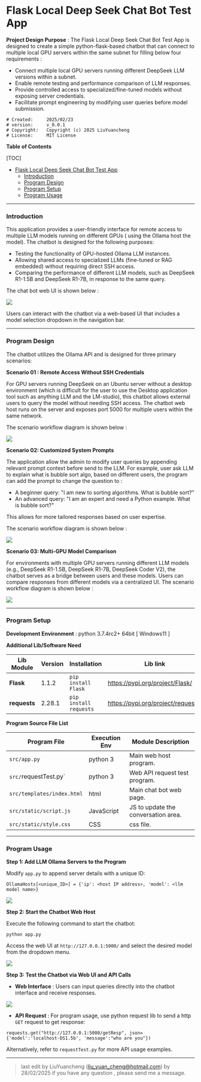 # Flask Local Deep Seek Chat Bot Test App

**Project Design Purpose** : The Flask Local Deep Seek Chat Bot Test App is designed to create a simple python-flask-based chatbot that can connect to multiple local GPU servers within the same subnet for filling below four requirements :

- Connect multiple local GPU servers running different DeepSeek LLM versions within a subnet.
- Enable remote testing and performance comparison of LLM responses.
- Provide controlled access to specialized/fine-tuned models without exposing server credentials.
- Facilitate prompt engineering by modifying user queries before model submission.

```
# Created:     2025/02/23
# version:     v_0.0.1
# Copyright:   Copyright (c) 2025 LiuYuancheng
# License:     MIT License
```

**Table of Contents**

[TOC]

- [Flask Local Deep Seek Chat Bot Test App](#flask-local-deep-seek-chat-bot-test-app)
    + [Introduction](#introduction)
    + [Program Design](#program-design)
    + [Program Setup](#program-setup)
    + [Program Usage](#program-usage)

------

### Introduction

This application provides a user-friendly interface for remote access to multiple LLM models running on different GPUs ( using the Ollama host the model). The chatbot is designed for the following purposes:

- Testing the functionality of GPU-hosted Ollama LLM instances.
- Allowing shared access to specialized LLMs (fine-tuned or RAG embedded) without requiring direct SSH access.
- Comparing the performance of different LLM models, such as DeepSeek R1-1.5B and DeepSeek R1-7B, in response to the same query.

The chat bot web UI is shown below :

![](doc/img/s_03.png)

Users can interact with the chatbot via a web-based UI that includes a model selection dropdown in the navigation bar.



------

### Program Design

The chatbot utilizes the Ollama API and is designed for three primary scenarios:

**Scenario 01 : Remote Access Without SSH Credentials**

For GPU servers running DeepSeek on an Ubuntu server without a desktop environment (which is difficult for the user to use the Desktop application tool such as anything LLM and the LM-studio), this chatbot allows external users to query the model without needing SSH access. The chatbot web host runs on the server and exposes port 5000 for multiple users within the same network.

The scenario workflow diagram is shown below :

![](doc/img/s_04.png)

**Scenario 02: Customized System Prompts**

The application allow the admin to modify user queries by appending relevant prompt context before send to the LLM. For example, user ask LLM to explain what is bubble sort algo, based on different users, the program can add the prompt to change the question to :

- A beginner query: "I am new to sorting algorithms. What is bubble sort?"
- An advanced query: "I am an expert and need a Python example. What is bubble sort?"

This allows for more tailored responses based on user expertise.

The scenario workflow diagram is shown below :

![](doc/img/s_05.png)

**Scenario 03: Multi-GPU Model Comparison**

For environments with multiple GPU servers running different LLM models (e.g., DeepSeek R1-1.5B, DeepSeek R1-7B, DeepSeek Coder V2), the chatbot serves as a bridge between users and these models. Users can compare responses from different models via a centralized UI. The scenario workflow diagram is shown below :

![](doc/img/s_06.png)

 

------

### Program Setup

**Development Environment** : python 3.7.4rc2+ 64bit [ Windows11 ]

**Additional Lib/Software Need** 

| Lib Module   | Version | Installation           | Lib link                           |
| ------------ | ------- | ---------------------- | ---------------------------------- |
| **Flask**    | 1.1.2   | `pip install Flask`    | https://pypi.org/project/Flask/    |
| **requests** | 2.28.1  | `pip install requests` | https://pypi.org/project/requests/ |

**Program Source File List** 

| Program File               | Execution Env | Module Description                  |
| -------------------------- | ------------- | ----------------------------------- |
| `src/app.py`               | python 3      | Main web host program.              |
| `src/`requestTest.py`      | python 3      | Web API request test program.       |
| `src/templates/index.html` | html          | Main chat bot web page.             |
| `src/static/script.js`     | JavaScript    | JS to update the conversation area. |
| `src/static/style.css`     | CSS           | css file.                           |



------

### Program Usage

**Step 1: Add LLM Ollama Servers to the Program**

Modify `app.py` to append server details with a unique ID:

```
OllamaHosts[<unique_ID>] = {'ip': <host IP address>, 'model': <llm model name>}
```

![](doc/img/s_07.png)



**Step 2: Start the Chatbot Web Host**

Execute the following command to start the chatbot:

```
python app.py
```

Access the web UI at `http://127.0.0.1:5000/` and select the desired model from the dropdown menu.

![](doc/img/s_08.png)



**Step 3: Test the Chatbot via Web UI and API Calls**

- **Web Interface** : Users can input queries directly into the chatbot interface and receive responses.

![](doc/img/s_09.png)

- **API Request** : For program usage, use python request lib to send a http `GET` request to get response: 

```
requests.get("http://127.0.0.1:5000/getResp", json={'model':'localhost-DS1.5b', 'message':"who are you"})
```

Alternatively, refer to `requestTest.py` for more API usage examples.

------

> last edit by LiuYuancheng (liu_yuan_cheng@hotmail.com) by 28/02/2025 if you have any question , please send me a message. 
